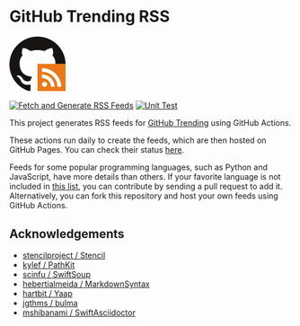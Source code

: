 # GitHub Trending RSS

<img alt="logo image" src="./static/img/logo.svg" width="100">

[![Fetch and Generate RSS Feeds](https://github.com/mshibanami/GitHubTrendingRSS/actions/workflows/generate_feeds.yml/badge.svg)](https://github.com/mshibanami/GitHubTrendingRSS/actions/workflows/generate_feeds.yml)
[![Unit Test](https://github.com/mshibanami/GitHubTrendingRSS/actions/workflows/test.yml/badge.svg)](https://github.com/mshibanami/GitHubTrendingRSS/actions/workflows/test.yml)

This project generates RSS feeds for [GitHub Trending](https://github.com/trending) using GitHub Actions.

These actions run daily to create the feeds, which are then hosted on GitHub Pages. You can check their status [here](https://github.com/mshibanami/GitHubTrendingRSS/actions?query=workflow%3A%22Fetch+and+Generate+RSS+Feeds%22).

Feeds for some popular programming languages, such as Python and JavaScript, have more details than others. If your favorite language is not included in [this list](https://github.com/mshibanami/GitHubTrendingRSS/blob/master/Sources/GitHubTrendingRSSKit/Const.swift#L39), you can contribute by sending a pull request to add it. Alternatively, you can fork this repository and host your own feeds using GitHub Actions.

## Acknowledgements

- [stencilproject / Stencil](https://github.com/stencilproject/Stencil)
- [kylef / PathKit](https://github.com/kylef/PathKit)
- [scinfu / SwiftSoup](https://github.com/scinfu/SwiftSoup)
- [hebertialmeida / MarkdownSyntax](https://github.com/hebertialmeida/MarkdownSyntax)
- [hartbit / Yaap](https://github.com/hartbit/Yaap)
- [jgthms / bulma](https://github.com/jgthms/bulma)
- [mshibanami / SwiftAsciidoctor](https://github.com/mshibanami/SwiftAsciidoctor)
